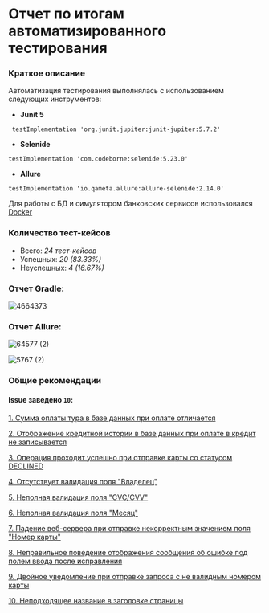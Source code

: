 # Отчет по итогам автоматизированного тестирования

### **Краткое описание**

Автоматизация тестирования выполнялась с использованием следующих инструментов:

* **Junit 5**

```
 testImplementation 'org.junit.jupiter:junit-jupiter:5.7.2'
```

* **Selenide**

```
testImplementation 'com.codeborne:selenide:5.23.0'
```

* **Allure**

```
testImplementation 'io.qameta.allure:allure-selenide:2.14.0'
```

Для работы с БД и симулятором банковских сервисов использовался [Docker](https://www.docker.com/products/docker-desktop)

### **Количество тест-кейсов**

* Всего: *24 тест-кейсов*
* Успешных: *20 (83.33%)*
* Неуспешных: *4 (16.67%)*

### **Отчет Gradle:**

![4664373](https://user-images.githubusercontent.com/79462466/128639359-19b2b84e-25e3-4707-9d63-153489689429.png)

### **Отчет Allure:**

![64577 (2)](https://user-images.githubusercontent.com/79462466/128639367-74f5c357-b297-42f4-8553-80d2f32c4c19.png)

![5767 (2)](https://user-images.githubusercontent.com/79462466/128639415-038544e3-fe14-4180-9600-d129c522122d.png)

### **Общие рекомендации**

#### **Issue заведено `10`:**

[1. Сумма оплаты тура в базе данных при оплате отличается](https://github.com/Diana-QA/Diploma/issues/10)

[2. Отображение кредитной истории в базе данных при оплате в кредит не записывается](https://github.com/Diana-QA/Diploma/issues/9)

[3. Операция проходит успешно при отправке карты со статусом DECLINED](https://github.com/Diana-QA/Diploma/issues/8)

[4. Отсутствует валидация поля "Владелец"](https://github.com/Diana-QA/Diploma/issues/7)

[5. Неполная валидация поля "CVC/CVV"](https://github.com/Diana-QA/Diploma/issues/6)

[6. Неполная валидация поля "Месяц"](https://github.com/Diana-QA/Diploma/issues/5)

[7. Падение веб-сервера при отправке некорректным значением поля "Номер карты"](https://github.com/Diana-QA/Diploma/issues/4)

[8. Неправильное поведение отображения сообщения об ошибке под полем ввода после исправления](https://github.com/Diana-QA/Diploma/issues/3)

[9. Двойное уведомление при отправке запроса с не валидным номером карты](https://github.com/Diana-QA/Diploma/issues/2)

[10. Неподходящее название в заголовке страницы](https://github.com/Diana-QA/Diploma/issues/1)
